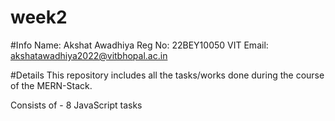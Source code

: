 # week2

#Info
Name: Akshat Awadhiya
Reg No: 22BEY10050
VIT Email: akshatawadhiya2022@vitbhopal.ac.in

#Details
This repository includes all the tasks/works done during the course of the MERN-Stack.

Consists of -
8 JavaScript tasks
